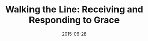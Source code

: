 ---
title: "Walking the Line: Receiving and Responding to Grace"
speaker: "Vincent Bacote"
date: "2015-06-28"
sermonUrl: "//35.190.93.184/sermons/20150628_walking_the_line_receiving_and_responding_to_grace2.mp3"
---